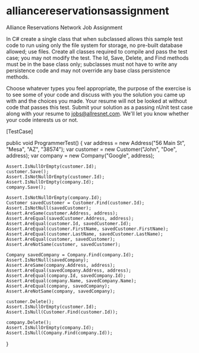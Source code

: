 # alliancereservationsassignment
Alliance Reservations Network Job Assignment

In C# create a single class that when subclassed allows this sample test code to run using only the file system for storage, no pre-built database allowed; use files.  Create all classes required to compile and pass the test case; you may not modify the test.  The Id, Save, Delete, and Find methods must be in the base class only; subclasses must not have to write any persistence code and may not override any base class persistence methods. 

Choose whatever types you feel appropriate, the purpose of the exercise is to see some of your code and discuss with you the solution you came up with and the choices you made.  Your resume will not be looked at without code that passes this test. Submit your solution as a passing nUnit test case along with your resume to jobs@allresnet.com.  We'll let you know whether your code interests us or not.

[TestCase]

public void ProgrammerTest() {
    var address = new Address("56 Main St", "Mesa", "AZ", "38574");
    var customer = new Customer("John", "Doe", address);
    var company = new Company("Google", address);
    
    Assert.IsNullOrEmpty(customer.Id);
    customer.Save();
    Assert.IsNotNullOrEmpty(customer.Id);
    Assert.IsNullOrEmpty(company.Id);
    company.Save();
    
    Assert.IsNotNullOrEmpty(company.Id);
    Customer savedCustomer = Customer.Find(customer.Id);
    Assert.IsNotNull(savedCustomer);
    Assert.AreSame(customer.Address, address);
    Assert.AreEqual(savedCustomer.Address, address);
    Assert.AreEqual(customer.Id, savedCustomer.Id);
    Assert.AreEqual(customer.FirstName, savedCustomer.FirstName);
    Assert.AreEqual(customer.LastName, savedCustomer.LastName);
    Assert.AreEqual(customer, savedCustomer);
    Assert.AreNotSame(customer, savedCustomer);
    
    Company savedCompany = Company.Find(company.Id);
    Assert.IsNotNull(savedCompany);
    Assert.AreSame(company.Address, address);
    Assert.AreEqual(savedCompany.Address, address);
    Assert.AreEqual(company.Id, savedCompany.Id);
    Assert.AreEqual(company.Name, savedCompany.Name);
    Assert.AreEqual(company, savedCompany);
    Assert.AreNotSame(company, savedCompany);

    customer.Delete();
    Assert.IsNullOrEmpty(customer.Id);
    Assert.IsNull(Customer.Find(customer.Id));

    company.Delete();
    Assert.IsNullOrEmpty(company.Id);
    Assert.IsNull(Company.Find(company.Id));
}
